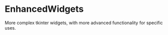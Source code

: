 # EnhancedWidgets
More complex tkinter widgets, with more advanced functionality for specific uses.
